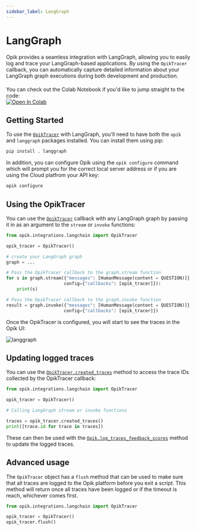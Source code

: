 ```yaml
---
sidebar_label: LangGraph
---
```


# LangGraph

Opik provides a seamless integration with LangGraph, allowing you to easily log and trace your LangGraph-based applications. By using the `OpikTracer` callback, you can automatically capture detailed information about your LangGraph graph executions during both development and production.

<div style="display: flex; align-items: center; flex-wrap: wrap; margin: 20px 0;">
  <span style="margin-right: 10px;">You can check out the Colab Notebook if you'd like to jump straight to the code:</span>
  <a href="https://colab.research.google.com/github/comet-ml/opik/blob/main/apps/opik-documentation/documentation/docs/cookbook/langgraph.ipynb" target="_blank" rel="noopener noreferrer">
    <img src="https://colab.research.google.com/assets/colab-badge.svg" alt="Open In Colab" style="vertical-align: middle;"/>
  </a>
</div>

## Getting Started

To use the [`OpikTracer`](https://www.comet.com/docs/opik/python-sdk-reference/integrations/langchain/OpikTracer.html) with LangGraph, you'll need to have both the `opik` and `langgraph` packages installed. You can install them using pip:

```bash
pip install . langgraph
```

In addition, you can configure Opik using the `opik configure` command which will prompt you for the correct local server address or if you are using the Cloud platfrom your API key:

```bash
opik configure
```

## Using the OpikTracer

You can use the [`OpikTracer`](https://www.comet.com/docs/opik/python-sdk-reference/integrations/langchain/OpikTracer.html) callback with any LangGraph graph by passing it in as an argument to the `stream` or `invoke` functions:

```python
from opik.integrations.langchain import OpikTracer

opik_tracer = OpikTracer()

# create your LangGraph graph
graph = ...

# Pass the OpikTracer callback to the graph.stream function
for s in graph.stream({"messages": [HumanMessage(content = QUESTION)]},
                      config={"callbacks": [opik_tracer]}):
    print(s)

# Pass the OpikTracer callback to the graph.invoke function
result = graph.invoke({"messages": [HumanMessage(content = QUESTION)]},
                      config={"callbacks": [opik_tracer]})
```

Once the OpikTracer is configured, you will start to see the traces in the Opik UI:

![langgraph](/img/cookbook/langgraph_cookbook.png)

## Updating logged traces

You can use the [`OpikTracer.created_traces`](https://www.comet.com/docs/opik/python-sdk-reference/integrations/langchain/OpikTracer.html#opik.integrations.langchain.OpikTracer.created_traces) method to access the trace IDs collected by the OpikTracer callback:

```python
from opik.integrations.langchain import OpikTracer

opik_tracer = OpikTracer()

# Calling LangGraph stream or invoke functions

traces = opik_tracer.created_traces()
print([trace.id for trace in traces])
```

These can then be used with the [`Opik.log_traces_feedback_scores`](https://www.comet.com/docs/opik/python-sdk-reference/Opik.html#opik.Opik.log_traces_feedback_scores) method to update the logged traces.

## Advanced usage

The `OpikTracer` object has a `flush` method that can be used to make sure that all traces are logged to the Opik platform before you exit a script. This method will return once all traces have been logged or if the timeout is reach, whichever comes first.

```python
from opik.integrations.langchain import OpikTracer

opik_tracer = OpikTracer()
opik_tracer.flush()
```
